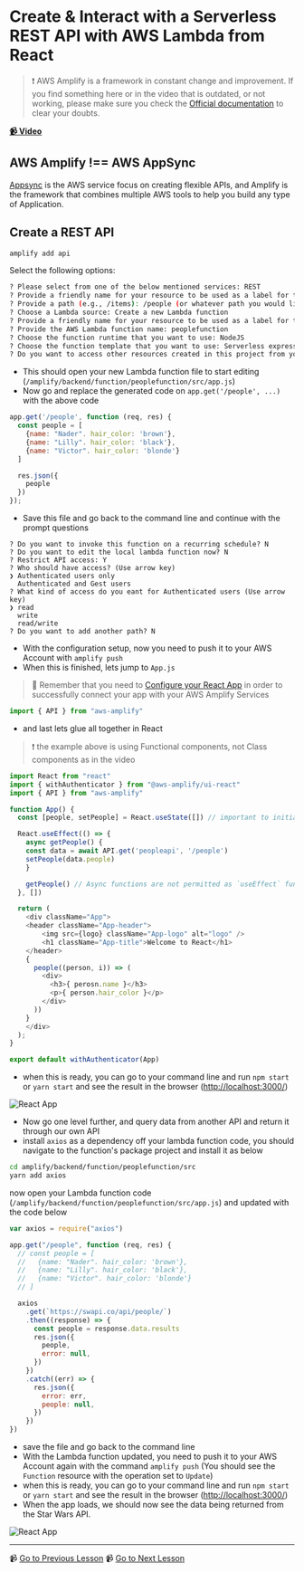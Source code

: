# Create & Interact with a Serverless REST API with AWS Lambda from React

> ❗ AWS Amplify is a framework in constant change and improvement. If you find something here or in the video that is outdated, or not working, please make sure you check the [Official documentation](https://docs.amplify.aws/) to clear your doubts.

**[📹 Video](https://egghead.io/lessons/react-native-create-interact-with-a-serverless-rest-api-with-aws-lambda-from-react)**

## AWS Amplify !== AWS AppSync

[Appsync](https://aws.amazon.com/appsync/) is the AWS service focus on creating flexible APIs, and Amplify is the framework that combines multiple AWS tools to help you build any type of Application.

## Create a REST API

```bash
amplify add api
```

Select the following options:

```bash
? Please select from one of the below mentioned services: REST
? Provide a friendly name for your resource to be used as a label for this category in the project: peopleapi
? Provide a path (e.g., /items): /people (or whatever path you would like)
? Choose a Lambda source: Create a new Lambda function
? Provide a friendly name for your resource to be used as a label for this category in the project: peoplefunction
? Provide the AWS Lambda function name: peoplefunction
? Choose the function runtime that you want to use: NodeJS
? Choose the function template that you want to use: Serverless express function
? Do you want to access other resources created in this project from your Lambda function? y
```

- This should open your new Lambda function file to start editing (`/amplify/backend/function/peoplefunction/src/app.js`)
- Now go and replace the generated code on `app.get('/people', ...)` with the above code

```javascript
app.get('/people', function (req, res) {
  const people = [
    {name: "Nader". hair_color: 'brown'},
    {name: "Lilly". hair_color: 'black'},
    {name: "Victor". hair_color: 'blonde'}
  ]

  res.json({
    people
  })
});
```

- Save this file and go back to the command line and continue with the prompt questions

```
? Do you want to invoke this function on a recurring schedule? N
? Do you want to edit the local lambda function now? N
? Restrict API access: Y
? Who should have access? (Use arrow key)
❯ Authenticated users only
  Authenticated and Gest users
? What kind of access do you eant for Authenticated users (Use arrow key)
❯ read
  write
  read/write
? Do you want to add another path? N
```

- With the configuration setup, now you need to push it to your AWS Account with `amplify push`
- When this is finished, lets jump to `App.js`

> 🤔 Remember that you need to [Configure your React App](03-react-native-use-the-aws-amplify-withauthenticator-hoc-to-implement-a-react-user-authorization-flow.md) in order to successfully connect your app with your AWS Amplify Services

```javascript
import { API } from "aws-amplify"
```

- and last lets glue all together in React

> ❗ the example above is using Functional components, not Class components as in the video

```javascript
import React from "react"
import { withAuthenticator } from "@aws-amplify/ui-react"
import { API } from "aws-amplify"

function App() {
  const [people, setPeople] = React.useState([]) // important to initialize your state with an empty array!

  React.useEffect(() => {
    async getPeople() {
    const data = await API.get('peopleapi', '/people')
    setPeople(data.people)
    }

    getPeople() // Async functions are not permitted as `useEffect` functions parameters. that's why I created another async function inside of it instead
  }, [])

  return (
    <div className="App">
    <header className="App-header">
        <img src={logo} className="App-logo" alt="logo" />
        <h1 className="App-title">Welcome to React</h1>
    </header>
    {
      people((person, i)) => (
        <div>
          <h3>{ perosn.name }</h3>
          <p>{ person.hair_color }</p>
        </div>
      ))
    }
    </div>
  );
}

export default withAuthenticator(App)
```

- when this is ready, you can go to your command line and run `npm start` or `yarn start` and see the result in the browser ([http://localhost:3000/](http://localhost:3000/))

![React App](https://res.cloudinary.com/dg3gyk0gu/image/upload/v1549391501/transcript-images/react-native-create-interact-with-a-serverless-rest-api-with-aws-lambda-from-react-data-rendered-in-app.jpg)

- Now go one level further, and query data from another API and return it through our own API
- install `axios` as a dependency off your lambda function code, you should navigate to the function's package project and install it as below

```bash
cd amplify/backend/function/peoplefunction/src
yarn add axios
```

now open your Lambda function code (`/amplify/backend/function/peoplefunction/src/app.js`) and updated with the code below

```javascript
var axios = require("axios")

app.get("/people", function (req, res) {
  // const people = [
  //   {name: "Nader". hair_color: 'brown'},
  //   {name: "Lilly". hair_color: 'black'},
  //   {name: "Victor". hair_color: 'blonde'}
  // ]

  axios
    .get(`https://swapi.co/api/people/`)
    .then((response) => {
      const people = response.data.results
      res.json({
        people,
        error: null,
      })
    })
    .catch((err) => {
      res.json({
        error: err,
        people: null,
      })
    })
})
```

- save the file and go back to the command line
- With the Lambda function updated, you need to push it to your AWS Account again with the command `amplify push` (You should see the `Function` resource with the operation set to `Update`)
- when this is ready, you can go to your command line and run `npm start` or `yarn start` and see the result in the browser ([http://localhost:3000/](http://localhost:3000/))
- When the app loads, we should now see the data being returned from the Star Wars API.

![React App](https://res.cloudinary.com/dg3gyk0gu/image/upload/v1549391502/transcript-images/react-native-create-interact-with-a-serverless-rest-api-with-aws-lambda-from-react-star-wars-api-data.jpg)

---

📹 [Go to Previous Lesson](https://egghead.io/lessons/react-native-create-interact-with-an-aws-appsync-graphql-api-with-aws-amplify)
📹 [Go to Next Lesson](https://egghead.io/lessons/react-native-store-data-in-amazon-s3-with-react)
